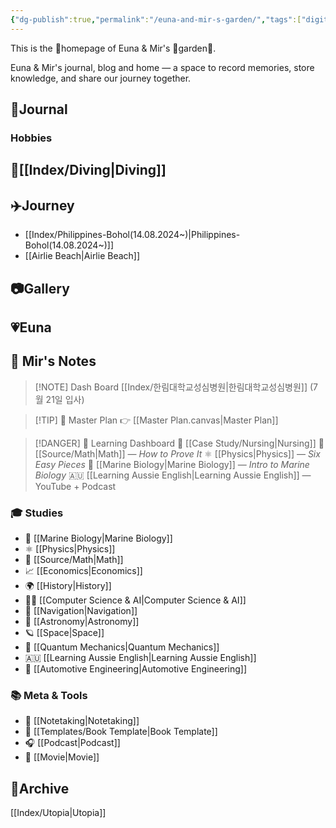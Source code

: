 ```yaml
---
{"dg-publish":true,"permalink":"/euna-and-mir-s-garden/","tags":["digitalgarden","gardenEntry"],"created":"2025-07-22T18:31:14.226+09:00","updated":"2025-07-13T17:28:04.000+09:00"}
---
```


This is the 🏡homepage of Euna & Mir's 🌳garden🌼. 

Euna & Mir's journal, blog and home — a space to record memories, store knowledge, and share our journey together. 
## 📒Journal 

### Hobbies
## 🐠[[Index/Diving\|Diving]] 
## ✈️Journey 
- [[Index/Philippines-Bohol(14.08.2024~)\|Philippines-Bohol(14.08.2024~)]]
- [[Airlie Beach\|Airlie Beach]]
## 📷Gallery 


## 💗Euna
## 🧠 Mir's Notes
>[!NOTE] Dash Board
> [[Index/한림대학교성심병원\|한림대학교성심병원]] (7월 21일 입사) 


> [!TIP] 🧭 Master Plan
> 👉 [[Master Plan.canvas|Master Plan]]

> [!DANGER] 🧪 Learning Dashboard
> 💉 [[Case Study/Nursing\|Nursing]]
> 📘 [[Source/Math\|Math]] — *How to Prove It*
⚛️ [[Physics\|Physics]] — *Six Easy Pieces*
🌊 [[Marine Biology\|Marine Biology]] — *Intro to Marine Biology*
🇦🇺 [[Learning Aussie English\|Learning Aussie English]] — YouTube + Podcast 

### 🎓 Studies
- 🌊 [[Marine Biology\|Marine Biology]]
- ⚛️ [[Physics\|Physics]]
- 📘 [[Source/Math\|Math]]
- 📈 [[Economics\|Economics]]
- 🌍 [[History\|History]]
- 👨‍💻 [[Computer Science & AI\|Computer Science & AI]]
- 🧭 [[Navigation\|Navigation]]
- 🌌 [[Astronomy\|Astronomy]]
- 🪐 [[Space\|Space]]
- 🔬 [[Quantum Mechanics\|Quantum Mechanics]]
- 🇦🇺 [[Learning Aussie English\|Learning Aussie English]]
- 🚗 [[Automotive Engineering\|Automotive Engineering]]

### 📚 Meta & Tools
- 📑 [[Notetaking\|Notetaking]]
- 📕 [[Templates/Book Template\|Book Template]]
- 🎧 [[Podcast\|Podcast]]
- 🎥 [[Movie\|Movie]]

## 💾Archive
[[Index/Utopia\|Utopia]]